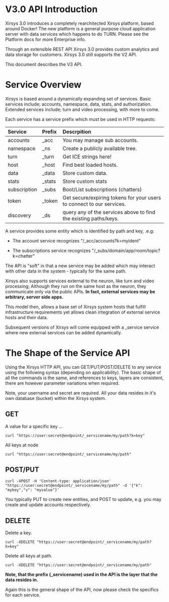 # V3.0 API Introduction

Xirsys 3.0 introduces a completely rearchitected Xirsys platform, based around Docker! The new platform is a general purpose cloud application server with data services which happens to do TURN. Please see the Platform docs for more Enterprise info.

Through an extensible REST API Xirsys 3.0 provides custom analytics and data storage for customers. Xirsys 3.0 still supports the V2 API.

This document describes the V3 API.

# Service Overview

Xirsys is based around a dynamically expanding set of services. Basic services include; accounts, namespace, data, stats, and authorization. Extended services include; turn and video processing, with more to come.

Each service has a service prefix which must be used in HTTP requests:

| Service | Prefix | Descrpition |
| :--- | :--- | :--- |
| accounts | \_acc | You may manage sub accounts. |
| namespace | \_ns | Create a publicly available tree. |
| turn | \_turn | Get ICE strings here! |
| host | \_host | Find best loaded hosts. |
| data | \_data | Store custom data. |
| stats | \_stats | Store custom stats |
| subscription | \_subs | Boot/List subscriptions \(chatters\) |
| token | \_token | Get secure/expiring tokens for your users to connect to our services. |
| discovery | \_ds | query any of the services above to find the existing paths/keys. |

A service provides some entity which is identified by path and key, .e.g:

* The account service recognizes "/\_acc/accounts?k=myident"

* The subscriptions service recognizes "/\_subs/domain/app/room/topic?k=chatter"

The API is "soft" in that a new service may be added which may interact with other data in the system - typically for the same path.

Xirsys also supports services external to the neuron, like turn and video processing; Although they run on the same host as the neuron, they communicate only via the public APIs. **In fact, external services may be arbitrary, server side apps.**

This model then, allows a base set of Xirsys system hosts that fulfill infrastructure requirements yet allows clean integration of external service hosts and their data.

Subsequent versions of Xirsys will come equipped with a \_service service where new external services can be added dynamically.

# The Shape of the Service API

Using the Xirsys HTTP API, you can GET/PUT/POST/DELETE to any service using the following syntax \(depending on applicability\). The basic shape of all the commands is the same, and references to keys, layers are consistent, there are however parameter variations when required.

Note, your username and secret are required. All your data resides in it's own database \(bucket\) within the Xirsys system.

## GET

A value for a specific key ...

```
curl "https://user:secret@endpoint/_servicename/my/path?k=key"
```

All keys at node

```
curl "https://user:secret@endpoint/_servicename/my/path"
```

## POST/PUT

```
curl -XPOST -H 'Content-type: application/json' "https://user:secret@endpoint/_servicename/my/path" -d '{"k": "mykey","v": "myvalue"}'
```

You typically PUT to create new entities, and POST to update, e.g. you may create and update accounts respectively.

## DELETE

Delete a key.

```
curl -XDELETE "https://user:secret@endpoint/_servicename/my/path?k=key"
```

Delete all keys at path.

```
curl -XDELETE "https://user:secret@endpoint/_servicename/my/path"
```

**Note, that the prefix \(\_servicename\) used in the API is the layer that the data resides in.**

Again this is the general shape of the API, now please check the specifics for each service.

